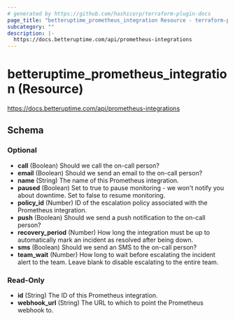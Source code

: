 ```yaml
---
# generated by https://github.com/hashicorp/terraform-plugin-docs
page_title: "betteruptime_prometheus_integration Resource - terraform-provider-better-uptime"
subcategory: ""
description: |-
  https://docs.betteruptime.com/api/prometheus-integrations
---
```


# betteruptime_prometheus_integration (Resource)

https://docs.betteruptime.com/api/prometheus-integrations



<!-- schema generated by tfplugindocs -->
## Schema

### Optional

- **call** (Boolean) Should we call the on-call person?
- **email** (Boolean) Should we send an email to the on-call person?
- **name** (String) The name of this Prometheus integration.
- **paused** (Boolean) Set to true to pause monitoring - we won't notify you about downtime. Set to false to resume monitoring.
- **policy_id** (Number) ID of the escalation policy associated with the Prometheus integration.
- **push** (Boolean) Should we send a push notification to the on-call person?
- **recovery_period** (Number) How long the integration must be up to automatically mark an incident as resolved after being down.
- **sms** (Boolean) Should we send an SMS to the on-call person?
- **team_wait** (Number) How long to wait before escalating the incident alert to the team. Leave blank to disable escalating to the entire team.

### Read-Only

- **id** (String) The ID of this Prometheus integration.
- **webhook_url** (String) The URL to which to point the Prometheus webhook to.


